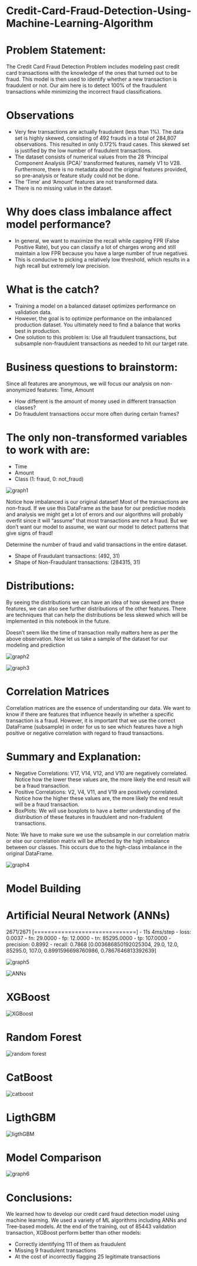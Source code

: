 # Credit-Card-Fraud-Detection-Using-Machine-Learning-Algorithm

# Problem Statement:
The Credit Card Fraud Detection Problem includes modeling past credit card transactions with the knowledge of the ones that turned out to be fraud. This model is then used to identify whether a new transaction is fraudulent or not. Our aim here is to detect 100% of the fraudulent transactions while minimizing the incorrect fraud classifications.
# Observations
- Very few transactions are actually fraudulent (less than 1%). The data set is highly skewed, consisting of 492 frauds in a total of 284,807 observations. This resulted in only 0.172% fraud cases. This skewed set is justified by the low number of fraudulent transactions.
- The dataset consists of numerical values from the 28 ‘Principal Component Analysis (PCA)’ transformed features, namely V1 to V28. Furthermore, there is no metadata about the original features provided, so pre-analysis or feature study could not be done.
- The ‘Time’ and ‘Amount’ features are not transformed data.
- There is no missing value in the dataset.
# Why does class imbalance affect model performance?
- In general, we want to maximize the recall while capping FPR (False Positive Rate), but you can classify a lot of charges wrong and still maintain a low FPR because you have a large number of true negatives.
- This is conducive to picking a relatively low threshold, which results in a high recall but extremely low precision.
# What is the catch?
- Training a model on a balanced dataset optimizes performance on validation data.
- However, the goal is to optimize performance on the imbalanced production dataset. You ultimately need to find a balance that works best in production.
- One solution to this problem is: Use all fraudulent transactions, but subsample non-fraudulent transactions as needed to hit our target rate.
# Business questions to brainstorm:
Since all features are anonymous, we will focus our analysis on non-anonymized features: Time, Amount
- How different is the amount of money used in different transaction classes?
- Do fraudulent transactions occur more often during certain frames?
# The only non-transformed variables to work with are:
- Time
- Amount
- Class (1: fraud, 0: not_fraud)

![graph1](https://user-images.githubusercontent.com/63221463/160039336-0f8f85d9-16a7-4dc9-8f1d-24c17cd8b3b7.png)


Notice how imbalanced is our original dataset! Most of the transactions are non-fraud. If we use this DataFrame as the base for our predictive models and analysis we might get a lot of errors and our algorithms will probably overfit since it will “assume” that most transactions are not a fraud. But we don’t want our model to assume, we want our model to detect patterns that give signs of fraud!

Determine the number of fraud and valid transactions in the entire dataset.
- Shape of Fraudulant transactions: (492, 31)
- Shape of Non-Fraudulant transactions: (284315, 31)
# Distributions:
By seeing the distributions we can have an idea of how skewed are these features, we can also see further distributions of the other features. There are techniques that can help the distributions be less skewed which will be implemented in this notebook in the future.

Doesn’t seem like the time of transaction really matters here as per the above observation. Now let us take a sample of the dataset for our modeling and prediction

![graph2](https://user-images.githubusercontent.com/63221463/160039338-76e75b0c-a215-4831-827f-5ad651da3610.png)

![graph3](https://user-images.githubusercontent.com/63221463/160039341-15fec96e-72e9-434e-ae1d-c052a064a6d9.png)

# Correlation Matrices
Correlation matrices are the essence of understanding our data. We want to know if there are features that influence heavily in whether a specific transaction is a fraud. However, it is important that we use the correct DataFrame (subsample) in order for us to see which features have a high positive or negative correlation with regard to fraud transactions.
# Summary and Explanation:
- Negative Correlations: V17, V14, V12, and V10 are negatively correlated. Notice how the lower these values are, the more likely the end result will be a fraud transaction.
- Positive Correlations: V2, V4, V11, and V19 are positively correlated. Notice how the higher these values are, the more likely the end result will be a fraud transaction.
- BoxPlots: We will use boxplots to have a better understanding of the distribution of these features in fraudulent and non-fradulent transactions.

Note: We have to make sure we use the subsample in our correlation matrix or else our correlation matrix will be affected by the high imbalance between our classes. This occurs due to the high-class imbalance in the original DataFrame.

![graph4](https://user-images.githubusercontent.com/63221463/160039388-ba4c845e-dc31-4a04-ad16-e2b1511521d8.png)

# Model Building

# Artificial Neural Network (ANNs)

2671/2671 [==============================] - 11s 4ms/step - loss: 0.0037 - fn: 29.0000 - fp: 12.0000 - tn: 85295.0000 - tp: 107.0000 - precision: 0.8992 - recall: 0.7868
[0.003686850192025304, 29.0, 12.0, 85295.0, 107.0, 0.8991596698760986, 0.7867646813392639]

![graph5](https://user-images.githubusercontent.com/63221463/160039383-6996727f-3bd5-4a97-ae07-f7a128e69523.png)

![ANNs](https://user-images.githubusercontent.com/63221463/160039765-ea3c46b9-52ba-45eb-9cd4-46969cde47d8.png)

# XGBoost

![XGBoost](https://user-images.githubusercontent.com/63221463/160039806-63ad787f-9173-4f50-8cf2-a5d796ef98ab.png)

# Random Forest

![random forest](https://user-images.githubusercontent.com/63221463/160039804-25bb22a6-1895-456c-88b2-d770da052ebb.png)

# CatBoost

![catboost](https://user-images.githubusercontent.com/63221463/160039766-231d4123-f6c3-4c8f-a0fc-f5690b7814ab.png)

# LigthGBM

![ligthGBM](https://user-images.githubusercontent.com/63221463/160039802-84d58281-699f-475d-8885-082ff99365e3.png)

# Model Comparison

![graph6](https://user-images.githubusercontent.com/63221463/160039385-f5d7cc5d-4efa-4cdf-ba88-5b3cc8862da9.png)

# Conclusions:
We learned how to develop our credit card fraud detection model using machine learning. We used a variety of ML algorithms including ANNs and Tree-based models. At the end of the training, out of 85443 validation transaction, XGBoost perform better than other models:
- Correctly identifying 111 of them as fraudulent
- Missing 9 fraudulent transactions
- At the cost of incorrectly flagging 25 legitimate transactions
